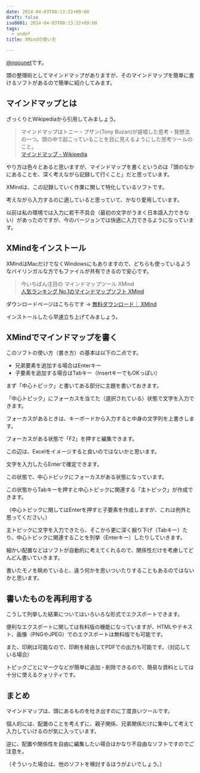```yaml
---
date: 2014-04-03T08:13:22+09:00
draft: false
iso8601: 2014-04-03T08:13:22+09:00
tags:
  - undef
title: XMindの使い方

---
```


[@nqounet](https://twitter.com/nqounet)です。

頭の整理術としてマインドマップがありますが、そのマインドマップを簡単に書けるソフトがあるので簡単に紹介してみます。

## マインドマップとは

ざっくりとWikipediaから引用してみましょう。

> マインドマップはトニー・ブザン(Tony Buzan)が提唱した思考・発想法の一つ。頭の中で起こっていることを目に見えるようにした思考ツールのこと。  
> [マインドマップ - Wikipedia](http://ja.wikipedia.org/wiki/%E3%83%9E%E3%82%A4%E3%83%B3%E3%83%89%E3%83%9E%E3%83%83%E3%83%97)

やり方は色々とあると思いますが、マインドマップを書くというのは「頭のなかにあることを、深く考えながら記録して行くこと」だと思っています。

XMindは、この記録していく作業に関して特化しているソフトです。

考えながら入力するのに適していると思っていて、かなり愛用しています。

以前は私の環境では入力に若干不具合（最初の文字がうまく日本語入力できない）があったのですが、今のバージョンでは快適に入力できるようになっています。

## XMindをインストール

XMindはMacだけでなくWindowsにもありますので、どちらも使っているようなバイリンガルな方でもファイルが共有できるので安心です。

> 今いちばん注目の マインドマップツール XMind  
> [人気ランキング No.1のマインドマップソフト XMind](http://jp.xmind.net/)

ダウンロードページはこちらです → [無料ダウンロード｜ XMind](http://jp.xmind.net/download/)

インストールしたら早速立ち上げてみましょう。

## XMindでマインドマップを書く

このソフトの使い方（書き方）の基本は以下の二点です。

- 兄弟要素を追加する場合はEnterキー
- 子要素を追加する場合はTabキー（InsertキーでもOKっぽい）

まず「中心トピック」と書いてある部分に主題を書いておきます。

「中心トピック」にフォーカスを当てた（選択されている）状態で文字を入力できます。

フォーカスがあるときは、キーボードから入力すると中身の文字列を上書きします。

フォーカスがある状態で「F2」を押すと編集できます。

この辺は、Excelをイメージすると良いのではないかと思います。

文字を入力したらEnterで確定できます。

この状態で、中心トピックにフォーカスがある状態になっています。

この状態からTabキーを押すと中心トピックに関連する「主トピック」が作成できます。

（中心トピックに関してはEnterを押すと子要素を作成しますが、これは例外と思ってください。）

主トピックに文字を入力できたら、そこから更に深く掘り下げ（Tabキー）たり、中心トピックに関連することを列挙（Enterキー）したりしていきます。

細かい配置などはソフトが自動的に考えてくれるので、関係性だけを考慮してどんどん書いていきます。

書いたモノを眺めていると、違う何かを思いついたりすることもあるのではないかと思います。

## 書いたものを再利用する

こうして列挙した結果についてはいろいろな形式でエクスポートできます。

便利なエクスポートに関しては有料版の機能になっていますが、HTMLやテキスト、画像（PNGやJPEG）でのエクスポートは無料版でも可能です。

また、印刷は可能なので、印刷を経由してPDFでの出力も可能です。（対応している場合）

トピックごとにマークなどが簡単に追加・削除できるので、簡易な資料としては十分に使えるクォリティです。

## まとめ

マインドマップは、頭にあるものを吐き出すのに丁度良いツールです。

個人的には、配置のことを考えずに、親子関係、兄弟関係だけに集中して考えて入力していけるのが気に入っています。

逆に、配置や関係性を自由に編集したい場合はかなり不自由なソフトですのでご注意を。

（そういった場合は、他のソフトを検討するほうがよいでしょう。）
